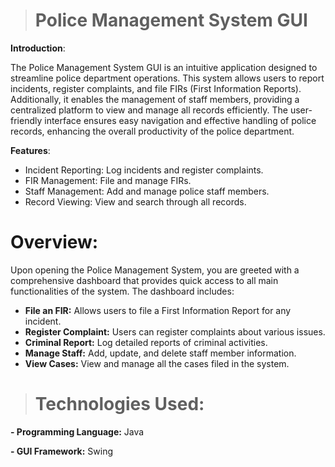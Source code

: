 ># Police Management System GUI

**Introduction**:

The Police Management System GUI is an intuitive application designed to streamline police department operations. This system allows users to report incidents, register complaints, and file FIRs (First Information Reports). Additionally, it enables the management of staff members, providing a centralized platform to view and manage all records efficiently. The user-friendly interface ensures easy navigation and effective handling of police records, enhancing the overall productivity of the police department.

**Features**:
- Incident Reporting: Log incidents and register complaints.
- FIR Management: File and manage FIRs.
- Staff Management: Add and manage police staff members.
- Record Viewing: View and search through all records.

# Overview:

Upon opening the Police Management System, you are greeted with a comprehensive dashboard that provides quick access to all main functionalities of the system. The dashboard includes:

- **File an FIR:** Allows users to file a First Information Report for any incident.
- **Register Complaint:** Users can register complaints about various issues.
- **Criminal Report:** Log detailed reports of criminal activities.
- **Manage Staff:** Add, update, and delete staff member information.
- **View Cases:** View and manage all the cases filed in the system.

># Technologies Used:

**- Programming Language:** Java

**- GUI Framework:** Swing
